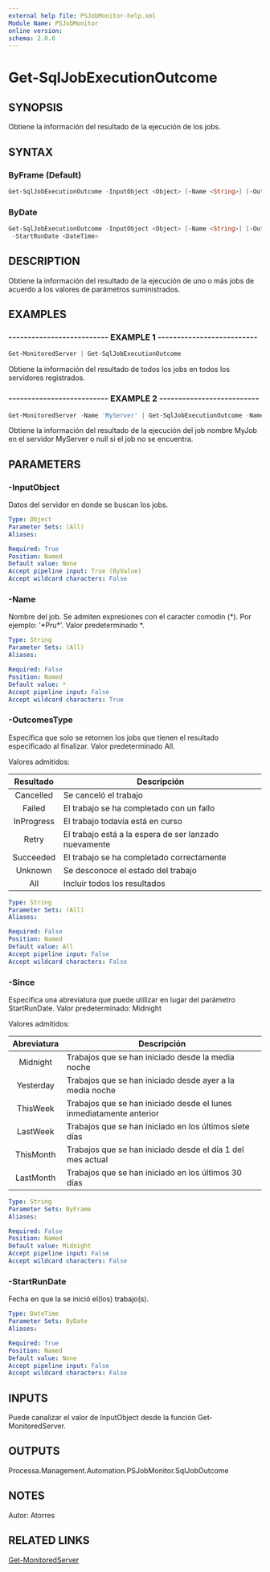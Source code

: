 ```yaml
---
external help file: PSJobMonitor-help.xml
Module Name: PSJobMonitor
online version: 
schema: 2.0.0
---
```


# Get-SqlJobExecutionOutcome

## SYNOPSIS
Obtiene la información del resultado de la ejecución de los jobs.

## SYNTAX

### ByFrame (Default)
```powershell
Get-SqlJobExecutionOutcome -InputObject <Object> [-Name <String>] [-OutcomesType <String>] [-Since <String>]
```

### ByDate
```powershell
Get-SqlJobExecutionOutcome -InputObject <Object> [-Name <String>] [-OutcomesType <String>]
 -StartRunDate <DateTime>
```

## DESCRIPTION
Obtiene la información del resultado de la ejecución de uno o más jobs de acuerdo a los valores de parámetros suministrados.

## EXAMPLES

### -------------------------- EXAMPLE 1 --------------------------
```powershell
Get-MonitoredServer | Get-SqlJobExecutionOutcome
```

Obtiene la información del resultado de todos los jobs en todos los servidores registrados.

### -------------------------- EXAMPLE 2 --------------------------
```powershell
Get-MonitoredServer -Name 'MyServer' | Get-SqlJobExecutionOutcome -Name 'MyJob'
```

Obtiene la información del resultado de la ejecución del job nombre MyJob en el servidor MyServer o null si el job no se encuentra.

## PARAMETERS

### -InputObject
Datos del servidor en donde se buscan los jobs.

```yaml
Type: Object
Parameter Sets: (All)
Aliases: 

Required: True
Position: Named
Default value: None
Accept pipeline input: True (ByValue)
Accept wildcard characters: False
```

### -Name
Nombre del job.
Se admiten expresiones con el caracter comodin (\*).
Por ejemplo: '\*Pru\*'.
Valor predeterminado \*.

```yaml
Type: String
Parameter Sets: (All)
Aliases: 

Required: False
Position: Named
Default value: *
Accept pipeline input: False
Accept wildcard characters: True
```

### -OutcomesType
Especifica que solo se retornen los jobs que tienen el resultado especificado al finalizar.
Valor predeterminado All.

Valores admitidos:

| Resultado | Descripción |
|:-----:|-------------|
| Cancelled | Se canceló el trabajo |
| Failed | El trabajo se ha completado con un fallo |
| InProgress | El trabajo todavía está en curso |
| Retry | El trabajo está a la espera de ser lanzado nuevamente |
| Succeeded | El trabajo se ha completado correctamente |
| Unknown | Se desconoce el estado del trabajo |
| All | Incluir todos los resultados |

```yaml
Type: String
Parameter Sets: (All)
Aliases: 

Required: False
Position: Named
Default value: All
Accept pipeline input: False
Accept wildcard characters: False
```

### -Since
Especifica una abreviatura que puede utilizar en lugar del parámetro StartRunDate.
Valor predeterminado: Midnight

Valores admitidos:

| Abreviatura | Descripción |
|:-----:|-------------|
| Midnight | Trabajos que se han iniciado desde la media noche |
| Yesterday | Trabajos que se han iniciado desde ayer a la media noche |
| ThisWeek | Trabajos que se han iniciado desde el lunes inmediatamente anterior |
| LastWeek | Trabajos que se han iniciado en los últimos siete días |
| ThisMonth | Trabajos que se han iniciado desde el día 1 del mes actual |
| LastMonth | Trabajos que se han iniciado en los últimos 30 días |

```yaml
Type: String
Parameter Sets: ByFrame
Aliases: 

Required: False
Position: Named
Default value: Midnight
Accept pipeline input: False
Accept wildcard characters: False
```

### -StartRunDate
Fecha en que la se inició el(los) trabajo(s).

```yaml
Type: DateTime
Parameter Sets: ByDate
Aliases: 

Required: True
Position: Named
Default value: None
Accept pipeline input: False
Accept wildcard characters: False
```

## INPUTS
Puede canalizar el valor de InputObject desde la función Get-MonitoredServer.

## OUTPUTS
Processa.Management.Automation.PSJobMonitor.SqlJobOutcome

## NOTES
Autor: Atorres

## RELATED LINKS

[Get-MonitoredServer](https://github.com/RD-Processa/PSJobMonitor/blob/master/Scripting/getting-started/ConfigServers/Get-MonitoredServer.md)

